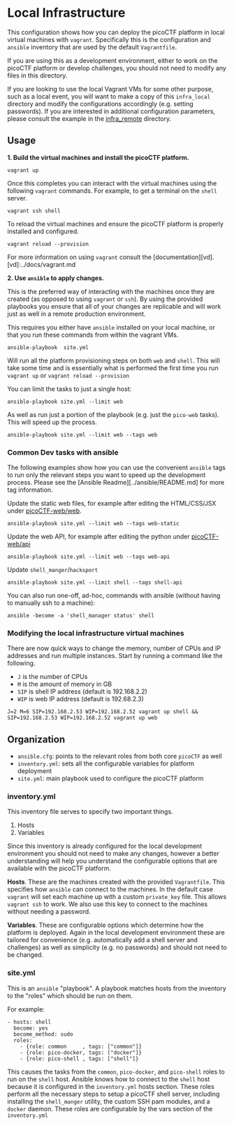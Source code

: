 # Local Infrastructure

This configuration shows how you can deploy the picoCTF platform in local
virtual machines with `vagrant`. Specifically this is the configuration and
`ansible` inventory that are used by the default `Vagrantfile`.

If you are using this as a development environment, either to work on the
picoCTF platform or develop challenges, you should not need to modify any files
in this directory.

If you are looking to use the local Vagrant VMs for some other purpose, such as
a local event, you will want to make a copy of this `infra_local` directory and
modify the configurations accordingly (e.g. setting passwords). If you are
interested in additional configuration parameters, please consult the example in
the [infra_remote][ir] directory.

[ir]:../infra_remote

## Usage

**1. Build the virtual machines and install the picoCTF platform.**

```
vagrant up
```

Once this completes you can interact with the virtual machines using the
following `vagrant` commands. For example, to get a terminal on the `shell`
server.

```
vagrant ssh shell
```

To reload the virtual machines and ensure the picoCTF platform is properly
installed and configured.

```
vagrant reload --provision
```

For more information on using `vagrant` consult the [documentation][vd]. 
[vd]:../docs/vagrant.md

**2. Use `ansible` to apply changes.**

This is the preferred way of interacting with the machines once they are created
(as opposed to using `vagrant` or `ssh`). By using the provided playbooks you
ensure that all of your changes are replicable and will work just as well in
a remote production environment.

This requires you either have `ansible` installed on your local machine, or that
you run these commands from within the vagrant VMs. 

```
ansible-playbook  site.yml
```

Will run all the platform provisioning steps on both `web` and `shell`. This
will take some time and is essentially what is performed the first time you run
`vagrant up` or `vagrant reload --provision`

You can limit the tasks to just a single host:

```
ansible-playbook site.yml --limit web
```

As well as run just a portion of the playbook (e.g. just the `pico-web` tasks).
This will speed up the process.

```
ansible-playbook site.yml --limit web --tags web
```

### Common Dev tasks with ansible

The following examples show how you can use the convenient `ansible` tags to run
only the relevant steps you want to speed up the development process. Please see
the [Ansible Readme][../ansible/README.md] for more tag information.

Update the static web files, for example after editing the HTML/CSS/JSX under
[picoCTF-web/web][web].

```
ansible-playbook site.yml --limit web --tags web-static
```

Update the web API, for example after editing the python under
[picoCTF-web/api][api]

```
ansible-playbook site.yml --limit web --tags web-api
```

Update `shell_manger`/`hacksport`

```
ansible-playbook site.yml --limit shell --tags shell-api
```

You can also run one-off, ad-hoc, commands with ansible (without having to
manually ssh to a machine):

```
ansible -become -a 'shell_manager status' shell
```

[web]:../picoCTF-web/web/
[api]:../picoCTF-web/api/

### Modifying the local infrastructure virtual machines

There are now quick ways to change the memory, number of CPUs and IP addresses
and run multiple instances. Start by running a command like the following.

- `J` is the number of CPUs
- `M` is the amount of memory in GB
- `SIP` is shell IP address (default is 192.168.2.2)
- `WIP` is web IP address (default is 192.68.2.3)

```
J=2 M=6 SIP=192.168.2.53 WIP=192.168.2.52 vagrant up shell && SIP=192.168.2.53 WIP=192.168.2.52 vagrant up web
```

## Organization

- `ansible.cfg`: points to the relevant roles from both core `picoCTF` as well
- `inventory.yml`: sets all the configurable variables for platform deployment
- `site.yml`: main playbook used to configure the picoCTF platform

### inventory.yml

This inventory file serves to specify two important things.

1. Hosts
2. Variables

Since this inventory is already configured for the local development environment
you should not need to make any changes, however a better understanding will
help you understand the configurable options that are available with the picoCTF
platform.

**Hosts**. These are the machines created with the provided `Vagrantfile`. This
specifies how `ansible` can connect to the machines. In the default case
`vagrant` will set each machine up with a custom `private_key` file. This allows
`vagrant ssh` to work. We also use this key to connect to the machines without
needing a password.

**Variables**. These are configurable options which determine how the platform
is deployed. Again in the local development environment these are tailored for
convenience (e.g. automatically add a shell server and challenges) as well as
simplicity (e.g. no passwords) and should not need to be changed.

### site.yml

This is an `ansible` "playbook". A playbook  matches hosts from the inventory to
the "roles" which should be run on them.

For example:

```
- hosts: shell
  become: yes
  become_method: sudo
  roles:
    - {role: common     , tags: ["common"]}
    - {role: pico-docker, tags: ["docker"]}
    - {role: pico-shell , tags: ["shell"]}
```

This causes the tasks from the `common`, `pico-docker`, and `pico-shell` roles
to run on the `shell` host. Ansible knows how to connect to the `shell` host
because it is configured in the `inventory.yml` hosts section. These roles
perform all the necessary steps to setup a picoCTF shell server, including
installing the `shell_manger` utility, the custom SSH pam modules, and
a `docker` daemon. These roles are configurable by the vars section of the
`inventory.yml`
